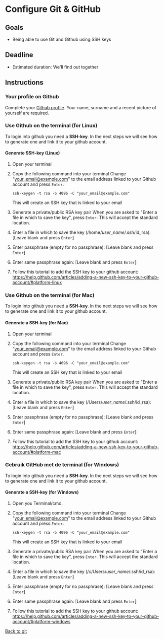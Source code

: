 # Configure Git & GitHub

## Goals

 - Being able to use Git and Github using SSH keys

## Deadline
 - Estimated duration: We'll find out together

## Instructions

### Your profile on Github

Complete your [Github profile](https://github.com/settings/profile).
Your name, surname and a recent picture of yourself are required. 

### Use Github on the terminal (for **Linux**)

To login into github you need a **SSH-key**. 
In the next steps we will see how to generate one and link it to your github account.

#### Generate SSH-key (**Linux**)
1. Open your terminal
2. Copy the following command into your terminal 
    Change "your_email@example.com" to the email address linked to your Github account and press `Enter`.

    ```shell
    ssh-keygen -t rsa -b 4096 -C "your_email@example.com"
    ```

    This will create an SSH key that is linked to your email

3. Generate a private/public RSA key pair
    When you are asked to "Enter a file in which to save the key", press `Enter`. This will accept the standard location.

4. Enter a file in which to save the key (/home/*user_name*/.ssh/id_rsa): [Leave blank and press `Enter`]
5. Enter passphrase (empty for no passphrase): [Leave blank and press `Enter`]
6. Enter same passphrase again: [Leave blank and press `Enter`]
7. Follow this tutorial to add the SSH key to your github account: https://help.github.com/articles/adding-a-new-ssh-key-to-your-github-account/#platform-linux


### Use Github on the terminal (for **Mac**)

To login into github you need a **SSH-key**. 
In the next steps we will see how to generate one and link it to your github account.

#### Generate a SSH-key (for **Mac**)
1. Open your terminal
2. Copy the following command into your terminal 
    Change "your_email@example.com" to the email address linked to your Github account and press `Enter`.

    ```shell
    ssh-keygen -t rsa -b 4096 -C "your_email@example.com"
    ```

    This will create an SSH key that is linked to your email
3. Generate a private/public RSA key pair
    When you are asked to "Enter a file in which to save the key", press `Enter`. This will accept the standard location.

4. Enter a file in which to save the key (/Users/*user_name*/.ssh/id_rsa): [Leave blank and press `Enter`]
5. Enter passphrase (empty for no passphrase): [Leave blank and press `Enter`]
6. Enter same passphrase again: [Leave blank and press `Enter`]
7. Follow this tutorial to add the SSH key to your github account: https://help.github.com/articles/adding-a-new-ssh-key-to-your-github-account/#platform-mac


### Gebruik GitHub met de terminal (for **Windows**)


To login into github you need a **SSH-key**. 
In the next steps we will see how to generate one and link it to your github account.


#### Generate a SSH-key (for **Windows**)
1. Open you Terminal/cmd.
2. Copy the following command into your terminal 
    Change "your_email@example.com" to the email address linked to your Github account and press `Enter`.

    ```shell
    ssh-keygen -t rsa -b 4096 -C "your_email@example.com"
    ```

    This will create an SSH key that is linked to your email
3. Generate a private/public RSA key pair
    When you are asked to "Enter a file in which to save the key", press `Enter`. This will accept the standard location.

4. Enter a file in which to save the key (/c/Users/*user_name*/.ssh/id_rsa): [Leave blank and press `Enter`]
5. Enter passphrase (empty for no passphrase): [Leave blank and press `Enter`]
6. Enter same passphrase again: [Leave blank and press `Enter`]
7. Follow this tutorial to add the SSH key to your github account: https://help.github.com/articles/adding-a-new-ssh-key-to-your-github-account/#platform-windows

[Back to git](./)
